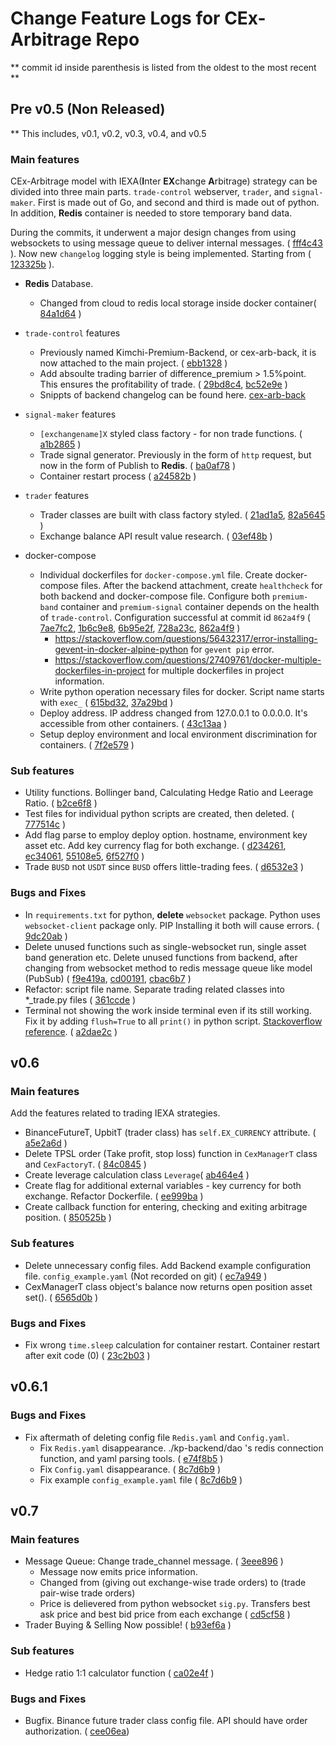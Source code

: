 # Change Feature Logs for CEx-Arbitrage Repo

** commit id inside parenthesis is listed from the oldest to the most recent **

## Pre v0.5 (Non Released)
** This includes, v0.1, v0.2, v0.3, v0.4, and v0.5

### Main features
CEx-Arbitrage model with IEXA(<b>I</b>nter <b>EX</b>change <b>A</b>rbitrage) strategy can be divided into three main parts. `trade-control` webserver, `trader`, and `signal-maker`. First is made out of Go, and second and third is made out of python. In addition, <b>Redis</b> container is needed to store temporary band data. 

During the commits, it underwent a major design changes from using websockets to using message queue to deliver internal messages. ( [fff4c43](https://github.com/SKKUGoon/cex-arbitrage/commit/fff4c4300044af1586b6b1d12fc6e69601565045) ). Now new `changelog` logging style is being implemented. Starting from ( [123325b](https://github.com/SKKUGoon/cex-arbitrage/commit/123325b81705bf37c6455ae4aa2e69f967323835) ). 

- <b>Redis</b> Database. 
  - Changed from cloud to redis local storage inside docker container( [84a1d64](https://github.com/SKKUGoon/cex-arbitrage/commit/84a1d641343017b7c24edd0920f9e758bd473bd5) )

- `trade-control` features
  - Previously named Kimchi-Premium-Backend, or cex-arb-back, it is now attached to the main project. ( [ebb1328](https://github.com/SKKUGoon/cex-arbitrage/commit/ebb13281e464a8b9200c2d46d83e99e3fb3253d5) )
  - Add absoulte trading barrier of difference_premium > 1.5%point. This ensures the profitability of trade. ( [29bd8c4](https://github.com/SKKUGoon/cex-arbitrage/commit/29bd8c4f8d6fe1c89064f55e5c330a9254622690), [bc52e9e](https://github.com/SKKUGoon/cex-arbitrage/commit/bc52e9ec5903e3178c5eba01493a6571bee4c51f) )
  - Snippts of backend changelog can be found here. [cex-arb-back](https://github.com/SKKUGoon/cex-arb-back)

- `signal-maker` features
  - `[exchangename]X` styled class factory - for non trade functions. ( [a1b2865](https://github.com/SKKUGoon/cex-arbitrage/commit/a1b286549cda4b2021907c365addb39f4da6a46c) )
  - Trade signal generator. Previously in the form of `http` request, but now in the form of Publish to <b>Redis</b>. ( [ba0af78](https://github.com/SKKUGoon/cex-arbitrage/commit/ba0af78d8078bb8c9f50e50d088a7befbe7fe80a) )
  - Container restart process ( [a24582b](https://github.com/SKKUGoon/cex-arbitrage/commit/a24582b4a6e9f68f3eaee143bc3ef39356059713) )

- `trader` features
  - Trader classes are built with class factory styled. ( [21ad1a5](https://github.com/SKKUGoon/cex-arbitrage/commit/21ad1a5256f527b8efb5959e30ec9726ece3436e), [82a5645](https://github.com/SKKUGoon/cex-arbitrage/commit/82a56450cd179a248f710cc0e3dcd12236176add) )
  - Exchange balance API result value research. ( [03ef48b](https://github.com/SKKUGoon/cex-arbitrage/commit/03ef48bbdeff3ab65680fe6621a174b490cdae8c) )

- docker-compose
  - Individual dockerfiles for `docker-compose.yml` file. Create docker-compose files. After the backend attachment, create `healthcheck` for both backend and docker-compose file. Configure both `premium-band` container and `premium-signal` container depends on the health of `trade-control`. Configuration successful at commit id `862a4f9` ( [7ae7fc2](https://github.com/SKKUGoon/cex-arbitrage/commit/7ae7fc2480b70eefcbf9536094f3c11bd14fee50), 
  [1b6c9e8](https://github.com/SKKUGoon/cex-arbitrage/commit/1b6c9e8b21931a51fa1282934ba625a79a52691a), [6b95e2f](https://github.com/SKKUGoon/cex-arbitrage/commit/6b95e2f0719d60b810b576295509b74407ac00a4), 
  [728a23c](https://github.com/SKKUGoon/cex-arbitrage/commit/728a23ca5a5f4f67995925c45c21bcaa76c1f436), [862a4f9](https://github.com/SKKUGoon/cex-arbitrage/commit/862a4f9b5ecb2ac67a8fce11a010367624d5b453) )
    - https://stackoverflow.com/questions/56432317/error-installing-gevent-in-docker-alpine-python for `gevent pip` error.
    - https://stackoverflow.com/questions/27409761/docker-multiple-dockerfiles-in-project for multiple dockerfiles in project information.
  - Write python operation necessary files for docker. Script name starts with `exec_` ( [615bd32](https://github.com/SKKUGoon/cex-arbitrage/commit/615bd326a39aaf4ad897c6d8737fd52392d10dcd), [37a29bd](https://github.com/SKKUGoon/cex-arbitrage/commit/37a29bdd7208c80ecadf69881e132b18868bf9ed) )
  - Deploy address. IP address changed from 127.0.0.1 to 0.0.0.0. It's accessible from other containers.  ( [43c13aa](https://github.com/SKKUGoon/cex-arbitrage/commit/43c13aaab938ecabae52dec9cab5819c21492aee) )
  - Setup deploy environment and local environment discrimination for containers. ( [7f2e579](https://github.com/SKKUGoon/cex-arbitrage/commit/7f2e5791ecfa732b13c31ca6f021bab176643b9b) )

### Sub features
- Utility functions. Bollinger band, Calculating Hedge Ratio and Leerage Ratio. ( [b2ce6f8](https://github.com/SKKUGoon/cex-arbitrage/commit/b2ce6f86747ec56cceee2122e909aec6b04e35d5) )
- Test files for individual python scripts are created, then deleted. ( [777514c](https://github.com/SKKUGoon/cex-arbitrage/commit/777514c95a633ab2f91594a1a47c424efe7f35ad) )
- Add flag parse to employ deploy option. hostname, environment key asset etc. Add key currency flag for both exchange. ( [d234261](https://github.com/SKKUGoon/cex-arbitrage/commit/d234261c9e953b766a300abdc9240f2b6eda31f0), [ec34061](https://github.com/SKKUGoon/cex-arbitrage/commit/ec34061398e7d3eaf3e31f5db5e2657c81313175), [55108e5](https://github.com/SKKUGoon/cex-arbitrage/commit/55108e5521269bcf42100065e3e2f2a75c82d7d1), [6f527f0](https://github.com/SKKUGoon/cex-arbitrage/commit/6f527f0b78896416d160cc69c84f875f5b0ff8d0) )
- Trade `BUSD` not `USDT` since `BUSD` offers little-trading fees. ( [d6532e3](https://github.com/SKKUGoon/cex-arbitrage/commit/d6532e3597e3b7eeac4105d3a26f8535ea0e2ab0) )

### Bugs and Fixes
- In `requirements.txt` for python, <b>delete</b> `websocket` package. Python uses `websocket-client` package only. PIP Installing it both will cause errors. ( [9dc20ab](https://github.com/SKKUGoon/cex-arbitrage/commit/9dc20abf5a313665ea1f53325c7a4fe445218f57) )
- Delete unused functions such as single-websocket run, single asset band generation etc. Delete unused functions from backend, after changing from websocket method to redis message queue like model (PubSub) ( [f9e419a](https://github.com/SKKUGoon/cex-arbitrage/commit/f9e419a524fee5546b87cc16abece6ed0850bf17), [cd00191](https://github.com/SKKUGoon/cex-arbitrage/commit/cd00191c45c3ddd4f18b68dc316736557e946d79), [cbac6b7](https://github.com/SKKUGoon/cex-arbitrage/commit/cbac6b7bff50c7ad82827b613d9ba3ace312b817) )
- Refactor: script file name. Separate trading related classes into *_trade.py files ( [361ccde](https://github.com/SKKUGoon/cex-arbitrage/commit/361ccde9667bd0425dd677431bb31bfd41e03851) )
- Terminal not showing the work inside terminal even if its still working. Fix it by adding `flush=True` to all `print()` in python script. [Stackoverflow reference](https://stackoverflow.com/questions/74811707/python-docker-container-not-running-simultaneously/74811891#74811891). ( [a2dae2c]() )


## v0.6

### Main features
Add the features related to trading IEXA strategies. 


- BinanceFutureT, UpbitT (trader class) has `self.EX_CURRENCY` attribute. ( [a5e2a6d]() )
- Delete TPSL order (Take profit, stop loss) function in `CexManagerT` class and `CexFactoryT`. ( [84c0845]() )
- Create leverage calculation class `Leverage`( [ab464e4]() )
- Create flag for additional external variables - key currency for both exchange. Refactor Dockerfile. ( [ee999ba]() )
- Create callback function for entering, checking and exiting arbitrage position. ( [850525b]() )

### Sub features
- Delete unnecessary config files. Add Backend example configuration file. `config_example.yaml` (Not recorded on git) ( [ec7a949]() )
- CexManagerT class object's balance now returns open position asset set(). ( [6565d0b]() )

### Bugs and Fixes
- Fix wrong `time.sleep` calculation for container restart. Container restart after exit code (0) ( [23c2b03]() )


## v0.6.1

### Bugs and Fixes
- Fix aftermath of deleting config file `Redis.yaml` and `Config.yaml`.
  - Fix `Redis.yaml` disappearance. ./kp-backend/dao 's redis connection function, and yaml parsing tools. ( [e74f8b5]() )
  - Fix `Config.yaml` disappearance. ( [8c7d6b9]() )
  - Fix example `config_example.yaml` file ( [8c7d6b9]() )


## v0.7

### Main features
- Message Queue: Change trade_channel message. ( [3eee896]() )
  - Message now emits price information.
  - Changed from (giving out exchange-wise trade orders) to (trade pair-wise trade orders)
  - Price is delievered from python websocket `sig.py`. Transfers best ask price and best bid price from each exchange ( [cd5cf58]() )
- Trader Buying & Selling Now possible!  ( [b93ef6a]() )

### Sub features
- Hedge ratio 1:1 calculator function ( [ca02e4f]() )

### Bugs and Fixes
- Bugfix. Binance future trader class config file. API should have order authorization. ( [cee06ea]())
